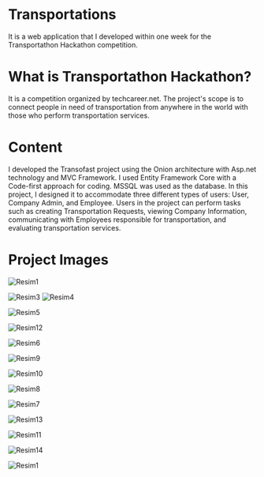 # Transportations
It is a web application that I developed within one week for the Transportathon Hackathon competition.
# What is Transportathon Hackathon?
It is a competition organized by techcareer.net. The project's scope is to connect people in need of transportation from anywhere in the world with those who perform transportation services.
# Content
I developed the Transofast project using the Onion architecture with Asp.net technology and MVC Framework. I used Entity Framework Core with a Code-first approach for coding. MSSQL was used as the database. In this project, I designed it to accommodate three different types of users: User, Company Admin, and Employee. Users in the project can perform tasks such as creating Transportation Requests, viewing Company Information, communicating with Employees responsible for transportation, and evaluating transportation services.
# Project Images

![Resim1](https://github.com/hzumre/Transportations/blob/main/Resim2.png)

![Resim3](https://github.com/hzumre/Transportations/blob/main/Resim3.png)
![Resim4](https://github.com/hzumre/Transportations/blob/main/Resim4.png)

![Resim5](https://github.com/hzumre/Transportations/blob/main/Resim5.png)


![Resim12](https://github.com/hzumre/Transportations/blob/main/Resim12.png)


![Resim6](https://github.com/hzumre/Transportations/blob/main/Resim6.png)


![Resim9](https://github.com/hzumre/Transportations/blob/main/Resim9.png)


![Resim10](https://github.com/hzumre/Transportations/blob/main/Resim10.png)


![Resim8](https://github.com/hzumre/Transportations/blob/main/Resim8.png)


![Resim7](https://github.com/hzumre/Transportations/blob/main/Resim7.png)


![Resim13](https://github.com/hzumre/Transportations/blob/main/Resim13.png)


![Resim11](https://github.com/hzumre/Transportations/blob/main/Resim11.png)


![Resim14](https://github.com/hzumre/Transportations/blob/main/Resim14.png)


![Resim1](https://github.com/hzumre/Transportations/blob/main/Resim1.png)
